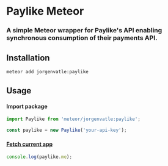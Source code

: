 # Paylike Meteor
### A simple Meteor wrapper for Paylike's API enabling synchronous consumption of their payments API.

## Installation
```bash
meteor add jorgenvatle:paylike
```

## Usage

#### Import package
```js
import Paylike from 'meteor/jorgenvatle:paylike';

const paylike = new Paylike('your-api-key');
```

#### [Fetch current app](https://github.com/paylike/api-docs#fetch-current-app)
```js
console.log(paylike.me);
```